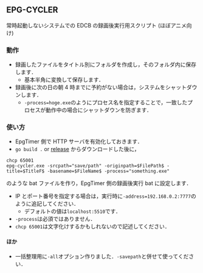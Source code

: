 ## EPG-CYCLER

常時起動しないシステムでの EDCB の録画後実行用スクリプト
(ほぼアニメ向け)

### 動作

- 録画したファイルをタイトル別にフォルダを作成し，そのフォルダ内に保存します．
  - 基本半角に変換して保存します．
- 録画後に次の日の朝 4 時までに予約がない場合は，システムをシャットダウンします．
  - `-process=hoge.exe`のようにプロセス名を指定することで，一致したプロセスが動作中の場合にシャットダウンを防ぎます．

### 使い方

- EpgTimer 側で HTTP サーバを有効化しておきます．
- `go build .` or [release](https://github.com/freyja1103/epg-cycler/releases) からダウンロードした後に，

```
chcp 65001
epg-cycler.exe -srcpath="save/path" -originpath=$FilePath$ -title=$TitleF$ -basename=$FileName$ -process="something.exe"
```

のような bat ファイルを作り，EpgTimer 側の録画後実行 bat に設定します．

- IP とポート番号を指定する場合は，実行時に`-address=192.168.0.2:7777`のように追記してください．
  - デフォルトの値は`localhost:5510`です．
- `-process`は必須ではありません．
- `chcp 65001`は文字化けするかもしれないので記述してください．

#### ほか

- 一括整理用に`-all`オプション作りました．`-savepath`と併せて使ってください．

